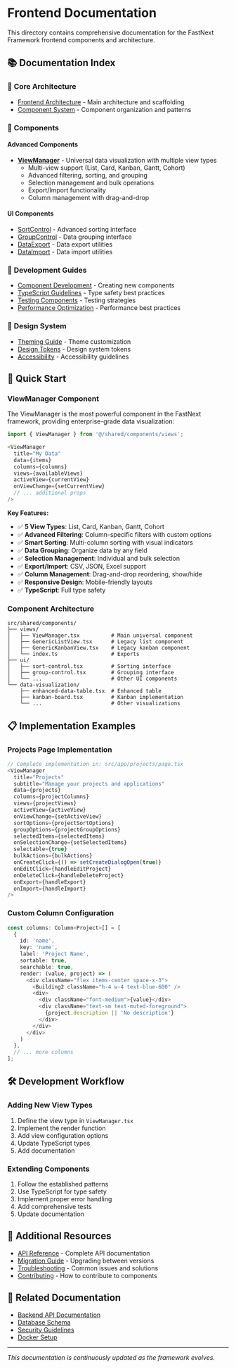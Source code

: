# Frontend Documentation

This directory contains comprehensive documentation for the FastNext Framework frontend components and architecture.

## 📚 Documentation Index

### 🎯 **Core Architecture**
- [Frontend Architecture](./scaffolding-usage.md) - Main architecture and scaffolding
- [Component System](./component-system.md) - Component organization and patterns

### 🧩 **Components**

#### **Advanced Components**
- [**ViewManager**](./ViewManager.md) - Universal data visualization with multiple view types
  - Multi-view support (List, Card, Kanban, Gantt, Cohort)
  - Advanced filtering, sorting, and grouping
  - Selection management and bulk operations
  - Export/Import functionality
  - Column management with drag-and-drop

#### **UI Components**
- [SortControl](./ViewManager.md#sort--group-options) - Advanced sorting interface
- [GroupControl](./ViewManager.md#sort--group-options) - Data grouping interface
- [DataExport](../src/shared/components/DataExport/README.md) - Data export utilities
- [DataImport](../src/shared/components/DataImport/README.md) - Data import utilities

### 🔧 **Development Guides**
- [Component Development](./component-development.md) - Creating new components
- [TypeScript Guidelines](./typescript-guidelines.md) - Type safety best practices
- [Testing Components](./testing-guidelines.md) - Testing strategies
- [Performance Optimization](./performance.md) - Performance best practices

### 🎨 **Design System**
- [Theming Guide](./theming.md) - Theme customization
- [Design Tokens](./design-tokens.md) - Design system tokens
- [Accessibility](./accessibility.md) - Accessibility guidelines

## 🚀 **Quick Start**

### ViewManager Component

The ViewManager is the most powerful component in the FastNext framework, providing enterprise-grade data visualization:

```typescript
import { ViewManager } from '@/shared/components/views';

<ViewManager
  title="My Data"
  data={items}
  columns={columns}
  views={availableViews}
  activeView={currentView}
  onViewChange={setCurrentView}
  // ... additional props
/>
```

**Key Features:**
- ✅ **5 View Types**: List, Card, Kanban, Gantt, Cohort
- ✅ **Advanced Filtering**: Column-specific filters with custom options
- ✅ **Smart Sorting**: Multi-column sorting with visual indicators
- ✅ **Data Grouping**: Organize data by any field
- ✅ **Selection Management**: Individual and bulk selection
- ✅ **Export/Import**: CSV, JSON, Excel support
- ✅ **Column Management**: Drag-and-drop reordering, show/hide
- ✅ **Responsive Design**: Mobile-friendly layouts
- ✅ **TypeScript**: Full type safety

### Component Architecture

```
src/shared/components/
├── views/
│   ├── ViewManager.tsx          # Main universal component
│   ├── GenericListView.tsx      # Legacy list component
│   ├── GenericKanbanView.tsx    # Legacy kanban component
│   └── index.ts                 # Exports
├── ui/
│   ├── sort-control.tsx         # Sorting interface
│   ├── group-control.tsx        # Grouping interface
│   └── ...                      # Other UI components
└── data-visualization/
    ├── enhanced-data-table.tsx  # Enhanced table
    ├── kanban-board.tsx         # Kanban implementation
    └── ...                      # Other visualizations
```

## 📋 **Implementation Examples**

### Projects Page Implementation

```typescript
// Complete implementation in: src/app/projects/page.tsx
<ViewManager
  title="Projects"
  subtitle="Manage your projects and applications"
  data={projects}
  columns={projectColumns}
  views={projectViews}
  activeView={activeView}
  onViewChange={setActiveView}
  sortOptions={projectSortOptions}
  groupOptions={projectGroupOptions}
  selectedItems={selectedItems}
  onSelectionChange={setSelectedItems}
  selectable={true}
  bulkActions={bulkActions}
  onCreateClick={() => setCreateDialogOpen(true)}
  onEditClick={handleEditProject}
  onDeleteClick={handleDeleteProject}
  onExport={handleExport}
  onImport={handleImport}
/>
```

### Custom Column Configuration

```typescript
const columns: Column<Project>[] = [
  {
    id: 'name',
    key: 'name',
    label: 'Project Name',
    sortable: true,
    searchable: true,
    render: (value, project) => (
      <div className="flex items-center space-x-3">
        <Building2 className="h-4 w-4 text-blue-600" />
        <div>
          <div className="font-medium">{value}</div>
          <div className="text-sm text-muted-foreground">
            {project.description || 'No description'}
          </div>
        </div>
      </div>
    )
  },
  // ... more columns
];
```

## 🛠️ **Development Workflow**

### Adding New View Types

1. Define the view type in `ViewManager.tsx`
2. Implement the render function
3. Add view configuration options
4. Update TypeScript types
5. Add documentation

### Extending Components

1. Follow the established patterns
2. Use TypeScript for type safety
3. Implement proper error handling
4. Add comprehensive tests
5. Update documentation

## 📖 **Additional Resources**

- [API Reference](./api-reference.md) - Complete API documentation
- [Migration Guide](./migration-guide.md) - Upgrading between versions
- [Troubleshooting](./troubleshooting.md) - Common issues and solutions
- [Contributing](./contributing.md) - How to contribute to components

## 🔗 **Related Documentation**

- [Backend API Documentation](../../backend/docs/)
- [Database Schema](../../backend/docs/DEVELOPMENT.md)
- [Security Guidelines](../../backend/docs/SECURITY.md)
- [Docker Setup](../../README.md#docker-deployment)

---

*This documentation is continuously updated as the framework evolves.*
